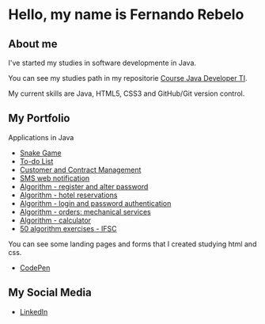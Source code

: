 # Hello, my name is Fernando Rebelo
## About me
I've started my studies in software developmente in Java.

You can see my studies path in my repositorie [Course Java Developer TI](https://github.com/fernandorebelo/curso-developer-ti-java).

My current skills are Java, HTML5, CSS3 and GitHub/Git version control.

## My Portfolio

Applications in Java
- [Snake Game](https://github.com/fernandorebelo/snake-game-java)
- [To-do List](https://github.com/fernandorebelo/to-do-list-java)
- [Customer and Contract Management](https://github.com/fernandorebelo/ccm-customer-contract-management)
- [SMS web notification](https://github.com/fernandorebelo/dsmeta)
- [Algorithm - register and alter password](https://github.com/fernandorebelo/cadatrar-alterar-senha-java)
- [Algorithm - hotel reservations](https://github.com/fernandorebelo/sistema-cadastro-hotel-oop-java)
- [Algorithm - login and password authentication](https://github.com/fernandorebelo/autenticacao-login-senha-java)
- [Algorithm - orders: mechanical services](https://github.com/fernandorebelo/cadastro-ordem-servico-oop)
- [Algorithm - calculator](https://github.com/fernandorebelo/calculadora-oop)
- [50 algorithm exercises - IFSC](https://github.com/fernandorebelo/exercicios-50-ifsc-java)

You can see some landing pages and forms that I created studying html and css.

- [CodePen](https://codepen.io/collection/kNeZPM)

## My Social Media

- [LinkedIn](https://www.linkedin.com/in/fernandorebelodev/)
<!---
fernandorebelo/fernandorebelo is a ✨ special ✨ repository because its `README.md` (this file) appears on your GitHub profile.
You can click the Preview link to take a look at your changes.
--->
